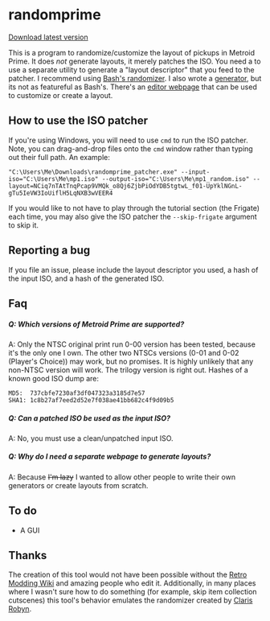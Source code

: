 # randomprime

[Download latest version](https://github.com/aprilwade/randomprime/releases/latest)

This is a program to randomize/customize the layout of pickups in Metroid Prime.
It does _not_ generate layouts, it merely patches the ISO.
You need a to use a separate utility to generate a "layout descriptor" that you feed to the patcher.
I recommend using [Bash's randomizer](https://etaylor8086.github.io/randomizer/).
I also wrote a [generator](https://aprilwade.github.io/randomprime/generator.html), but its not as featureful as Bash's.
There's an [editor webpage](https://aprilwade.github.io/randomprime/editor.html) that can be used to customize or create a layout.

## How to use the ISO patcher

If you're using Windows, you will need to use `cmd` to run the ISO patcher. Note, you can drag-and-drop files onto the `cmd` window rather than typing out their full path. An example:

```
"C:\Users\Me\Downloads\randomprime_patcher.exe" --input-iso="C:\Users\Me\mp1.iso" --output-iso="C:\Users\Me\mp1_random.iso" --layout=NCiq7nTAtTnqPcap9VMQk_o8Qj6ZjbPiOdYDB5tgtwL_f01-UpYklNGnL-gTu5IeVW3IoUiflH5LqNXB3wVEER4
```

If you would like to not have to play through the tutorial section (the Frigate) each time, you may also give the ISO patcher the ``--skip-frigate`` argument to skip it.

## Reporting a bug

If you file an issue, please include the layout descriptor you used, a hash of the input ISO, and a hash of the generated ISO.

## Faq

##### Q: Which versions of Metroid Prime are supported?
A: Only the NTSC original print run 0-00 version has been tested, because it's the only one I own.
The other two NTSCs versions (0-01 and 0-02 (Player's Choice)) may work, but no promises.
It is highly unlikely that any non-NTSC version will work.
The trilogy version is right out.
Hashes of a known good ISO dump are:
```
MD5:  737cbfe7230af3df047323a3185d7e57
SHA1: 1c8b27af7eed2d52e7f038ae41bb682c4f9d09b5
```

##### Q: Can a patched ISO be used as the input ISO?
A:
No, you must use a clean/unpatched input ISO.

##### Q: Why do I need a separate webpage to generate layouts?
A:
Because ~~I'm lazy~~ I wanted to allow other people to write their own generators or create layouts from scratch.

## To do

* A GUI


## Thanks

The creation of this tool would not have been possible without the [Retro Modding Wiki](http://www.metroid2002.com/retromodding/wiki/Retro_Modding_Wiki) and amazing people who edit it.
Additionally, in many places where I wasn't sure how to do something (for example, skip item collection cutscenes) this tool's behavior emulates the randomizer created by [Claris Robyn](https://www.twitch.tv/clarisrobyn).
